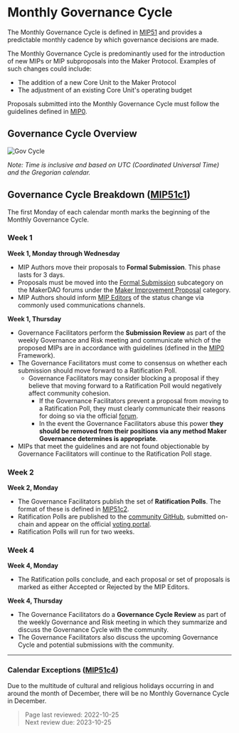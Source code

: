 # Monthly Governance Cycle

The Monthly Governance Cycle is defined in [MIP51](https://mips.makerdao.com/mips/details/MIP51) and provides a predictable monthly cadence by which governance decisions are made.

The Monthly Governance Cycle is predominantly used for the introduction of new MIPs or MIP subproposals into the Maker Protocol. Examples of such changes could include:

* The addition of a new Core Unit to the Maker Protocol
* The adjustment of an existing Core Unit's operating budget

Proposals submitted into the Monthly Governance Cycle must follow the guidelines defined in [MIP0](https://mips.makerdao.com/mips/details/MIP0).

## Governance Cycle Overview

![Gov Cycle](https://user-images.githubusercontent.com/53664591/114054203-8c7de580-9887-11eb-90da-0431b051fff3.png)

*Note: Time is inclusive and based on UTC (Coordinated Universal Time) and the Gregorian calendar.*

## Governance Cycle Breakdown ([MIP51c1](https://mips.makerdao.com/mips/details/MIP51#MIP51c1))

The first Monday of each calendar month marks the beginning of the Monthly Governance Cycle.

### Week 1

**Week 1, Monday through Wednesday**

- MIP Authors move their proposals to **Formal Submission**. This phase lasts for 3 days.
- Proposals must be moved into the [Formal Submission](https://forum.makerdao.com/c/mips/fs/16) subcategory on the MakerDAO forums under the [Maker Improvement Proposal](https://forum.makerdao.com/c/mips/14) category.
- MIP Authors should inform [MIP Editors](https://forum.makerdao.com/g/MIP-Editors) of the status change via commonly used communications channels.

**Week 1, Thursday**

- Governance Facilitators perform the **Submission Review** as part of the weekly Governance and Risk meeting and communicate which of the proposed MIPs are in accordance with guidelines (defined in the [MIP0](https://mips.makerdao.com/mips/details/MIP0) Framework).
- The Governance Facilitators must come to consensus on whether each submission should move forward to a Ratification Poll.
  - Governance Facilitators may consider blocking a proposal if they believe that moving forward to a Ratification Poll would negatively affect community cohesion.
    - If the Governance Facilitators prevent a proposal from moving to a Ratification Poll, they must clearly communicate their reasons for doing so via the official [forum](https://forum.makerdao.com).
    - In the event the Governance Facilitators abuse this power **they should be removed from their positions via any method Maker Governance determines is appropriate**.
- MIPs that meet the guidelines and are not found objectionable by Governance Facilitators will continue to the Ratification Poll stage.

### Week 2

**Week 2, Monday**

- The Governance Facilitators publish the set of **Ratification Polls**. The format of these is defined in [MIP51c2](https://mips.makerdao.com/mips/details/MIP51#MIP51c2).
- Ratification Polls are published to the [community GitHub](https://github.com/makerdao/community/tree/master/governance/polls), submitted on-chain and appear on the official [voting portal](https://vote.makerdao.com/).
- Ratification Polls will run for two weeks.

### Week 4

**Week 4, Monday**

- The Ratification polls conclude, and each proposal or set of proposals is marked as either Accepted or Rejected by the MIP Editors.

**Week 4, Thursday**

- The Governance Facilitators do a **Governance Cycle Review** as part of the weekly Governance and Risk meeting in which they summarize and discuss the Governance Cycle with the community.
- The Governance Facilitators also discuss the upcoming Governance Cycle and potential submissions with the community.

---

### Calendar Exceptions ([MIP51c4](https://mips.makerdao.com/mips/details/MIP51#MIP51c4))

Due to the multitude of cultural and religious holidays occurring in and around the month of December, there will be no Monthly Governance Cycle in December.

>Page last reviewed: 2022-10-25  
>Next review due: 2023-10-25  